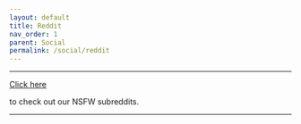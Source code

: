 ```yaml
---
layout: default
title: Reddit
nav_order: 1
parent: Social
permalink: /social/reddit
---
```


<!-- 
{: .note }
> {: .opaque }
> 
>
> 
-->

<!-- ////////////////////////////////////////////////////////////////////////////////////////////////////////////////////// -->
<hr />
<p class="text-small"><a href="https://the-back-room.info/social/reddit/nsfw">Click here</a></p> to check out our NSFW subreddits.
<hr />
<!-- ////////////////////////////////////////////////////////////////////////////////////////////////////////////////////// -->

